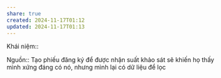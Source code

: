 ```yaml
---
share: true
created: 2024-11-17T01:12
updated: 2024-11-17T01:13
---
```

Khái niệm:: 

Nguồn:: 
Tạo phiếu đăng ký để được nhận suất khảo sát sẽ khiến họ thấy mình xứng đáng có nó, nhưng mình lại có dữ liệu để lọc